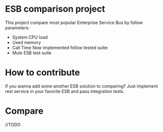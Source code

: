 # ESB comparison project
This project compare most popular Enterprise Service Bus by follow parameters:
* System CPU load
* Used memory
* Call Time
Now implemented follow tested suite:
* Mule ESB test suite

# How to contribute
If you wanna add some another ESB solution to comparing?
Just implement rest service in your favorite ESB and pass integration tests.

# Compare
//TODO
